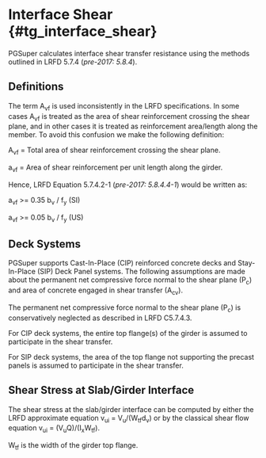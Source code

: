 Interface Shear {#tg_interface_shear}
======================================
PGSuper calculates interface shear transfer resistance using the methods outlined in LRFD 5.7.4 (*pre-2017: 5.8.4*).

## Definitions
The term A<sub>vf</sub> is used inconsistently in the LRFD specifications. In some cases A<sub>vf</sub> is treated as the area of shear reinforcement crossing the shear plane, and in other cases it is treated as reinforcement area/length along the member. To avoid this confusion we make the following definition:

A<sub>vf</sub> = Total area of shear reinforcement crossing the shear plane.

a<sub>vf</sub> = Area of shear reinforcement per unit length along the girder.  

Hence, LRFD Equation 5.7.4.2-1 (*pre-2017: 5.8.4.4-1*) would be written as:

a<sub>vf</sub> >= 0.35 b<sub>v</sub> / f<sub>y</sub> (SI)

a<sub>vf</sub> >= 0.05 b<sub>v</sub> / f<sub>y</sub> (US)

## Deck Systems
PGSuper supports Cast-In-Place (CIP) reinforced concrete decks and Stay-In-Place (SIP) Deck Panel systems. The following assumptions are made about the permanent net compressive force normal to the shear plane (P<sub>c</sub>) and area of concrete engaged in shear transfer (A<sub>cv</sub>).

The permanent net compressive force normal to the shear plane (P<sub>c</sub>) is conservatively neglected as described in LRFD C5.7.4.3.

For CIP deck systems, the entire top flange(s) of the girder is assumed to participate in the shear transfer.

For SIP deck systems, the area of the top flange not supporting the precast panels is assumed to participate in the shear transfer.  

## Shear Stress at Slab/Girder Interface
The shear stress at the slab/girder interface can be computed by either the LRFD approximate equation v<sub>ui</sub> = V<sub>u</sub>/(W<sub>tf</sub>d<sub>v</sub>) or by the classical shear flow equation v<sub>ui</sub> = (V<sub>u</sub>Q)/(I<sub>x</sub>W<sub>tf</sub>).

W<sub>tf</sub> is the width of the girder top flange.
